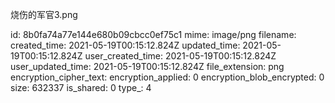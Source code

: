 烧伤的军官3.png

id: 8b0fa74a77e144e680b09cbcc0ef75c1
mime: image/png
filename: 
created_time: 2021-05-19T00:15:12.824Z
updated_time: 2021-05-19T00:15:12.824Z
user_created_time: 2021-05-19T00:15:12.824Z
user_updated_time: 2021-05-19T00:15:12.824Z
file_extension: png
encryption_cipher_text: 
encryption_applied: 0
encryption_blob_encrypted: 0
size: 632337
is_shared: 0
type_: 4